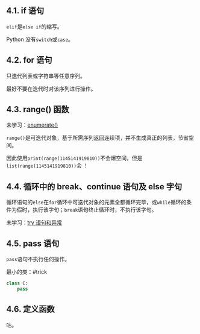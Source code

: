 ## 4.1. if 语句

`elif`是`else if`的缩写。

Python 没有`switch`或`case`。

## 4.2. for 语句

只迭代列表或字符串等任意序列。

最好不要在迭代时对该序列进行操作。

## 4.3. range() 函数

未学习：[enumerate()](https://docs.python.org/zh-cn/3/tutorial/datastructures.html#tut-loopidioms)

`range()`是可迭代对象，基于所需序列返回连续项，并不生成真正的列表，节省空间。

因此使用`print(range(1145141919810))`不会爆空间，但是`list(range(1145141919810))`会
！

## 4.4. 循环中的 break、continue 语句及 else 字句

循环语句的`else`在`for`循环中可迭代对象的元素全都循环完毕，或`while`循环的条件为假时，执行该字句；`break`语句终止循环时，不执行该字句。

未学习：[try 语句和异常](https://docs.python.org/zh-cn/3/tutorial/errors.html#tut-handling)

## 4.5. pass 语句

`pass`语句不执行任何操作。

最小的类：#trick

```py
class C:
    pass
```

## 4.6. 定义函数

咕。